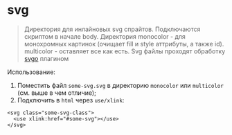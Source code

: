 # svg

> Директория для инлайновых svg спрайтов. Подключаются скриптом в начале body.
> Директория monocolor - для монохромных картинок (очищает fill и style аттрибуты, а также id). multicolor - оставляет все как есть.
> Svg файлы проходят обработку [svgo](https://github.com/svg/svgo) плагином

Использование:
1. Поместить файл `some-svg.svg` в директорию `monocolor` или `multicolor` (см. выше в чем отличие);
2. Подключить в `html` через `use/xlink`:
```
<svg class="some-svg-class">
  <use xlink:href="#some-svg"></use>
</svg>
```

